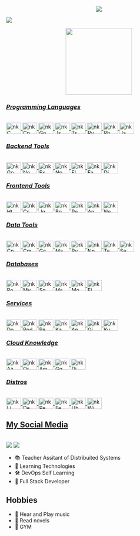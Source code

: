 <p align="center">
<img src="https://readme-typing-svg.herokuapp.com?color=464FE5&size=30&center=true&vCenter=true&width=900&height=80&lines=Hello+👋,+My+name+is+Joaquin+Fernandez;+Ingeniero+Civil+en+Informatica+y+Telecomunicaciones">
</p>

<a href="https://github.com/[TU_USUARIO]"><img src="https://user-images.githubusercontent.com/73097560/115834477-dbab4500-a447-11eb-908a-139a6edaec5c.gif"></a>

<div align="center">
  <a href="https://github.com/Joacker">
    <img height="180em" src="https://github-readme-stats.vercel.app/api?username=Joacker&show_icons=true&theme=holi&include_all_commits=true&count_private=true"/>
</div>
    
### *Programming Languages*    
<div style="display: inline_block"><br>
  <img align="center" alt="nkC" height="30" width="40" src="https://cdn.jsdelivr.net/gh/devicons/devicon/icons/c/c-plain.svg">
  <img align="center" alt="nkCp" height="30" width="40" src="https://cdn.jsdelivr.net/gh/devicons/devicon/icons/cplusplus/cplusplus-plain.svg">
  <img align="center" alt="nkGo" height="30" width="40" src="https://cdn.jsdelivr.net/gh/devicons/devicon/icons/go/go-original.svg">
  <img align="center" alt="nkJs" height="30" width="40" src="https://cdn.jsdelivr.net/gh/devicons/devicon/icons/javascript/javascript-plain.svg">
  <img align="center" alt="nkTs" height="30" width="40" src="https://cdn.jsdelivr.net/gh/devicons/devicon/icons/typescript/typescript-plain.svg">
  <img align="center" alt="nkPy" height="30" width="40" src="https://cdn.jsdelivr.net/gh/devicons/devicon/icons/python/python-plain.svg">
  <img align="center" alt="nkPh" height="30" width="40" src="https://cdn.jsdelivr.net/gh/devicons/devicon/icons/php/php-plain.svg">
  <img align="center" alt="nkJa" height="30" width="40" src="https://cdn.jsdelivr.net/gh/devicons/devicon/icons/java/java-plain.svg">
</div>

### *Backend Tools*
<div style="display: inline_block"><br>
  <img align="center" alt="nkGo" height="30" width="40" src="https://cdn.jsdelivr.net/gh/devicons/devicon/icons/go/go-original.svg">
  <img align="center" alt="nkNo" height="30" width="40" src="https://cdn.jsdelivr.net/gh/devicons/devicon/icons/nodejs/nodejs-plain.svg">
  <img align="center" alt="nkEx" height="30" width="40" src="https://cdn.jsdelivr.net/gh/devicons/devicon/icons/express/express-original.svg">
  <img align="center" alt="nkNp" height="30" width="40" src="https://cdn.jsdelivr.net/gh/devicons/devicon/icons/npm/npm-original-wordmark.svg">
  <img align="center" alt="nkFl" height="30" width="40" src="https://cdn.jsdelivr.net/gh/devicons/devicon/icons/flask/flask-original.svg">
  <img align="center" alt="nkFa" height="30" width="40" src="https://cdn.jsdelivr.net/gh/devicons/devicon/icons/fastapi/fastapi-plain.svg">
  <img align="center" alt="nkDj" height="30" width="40" src="https://cdn.jsdelivr.net/gh/devicons/devicon/icons/django/django-plain.svg">
</div>

### *Frontend Tools*  
<div style="display: inline_block"><br>
  <img align="center" alt="nkHt" height="30" width="40" src="https://cdn.jsdelivr.net/gh/devicons/devicon/icons/html5/html5-plain.svg">
  <img align="center" alt="nkCs" height="30" width="40" src="https://cdn.jsdelivr.net/gh/devicons/devicon/icons/css3/css3-plain.svg">
  <img align="center" alt="nkJq" height="30" width="40" src="https://cdn.jsdelivr.net/gh/devicons/devicon/icons/jquery/jquery-plain.svg">
  <img align="center" alt="nkBo" height="30" width="40" src="https://cdn.jsdelivr.net/gh/devicons/devicon/icons/bootstrap/bootstrap-plain.svg">
  <img align="center" alt="nkRe" height="30" width="40" src="https://cdn.jsdelivr.net/gh/devicons/devicon/icons/react/react-original.svg">
  <img align="center" alt="nkAn" height="30" width="40" src="https://cdn.jsdelivr.net/gh/devicons/devicon/icons/angularjs/angularjs-plain.svg">
  <img align="center" alt="nkNe" height="30" width="40" src="https://cdn.jsdelivr.net/gh/devicons/devicon/icons/nextjs/nextjs-original.svg">
</div>

  ### *Data Tools*
<div style="display: inline_block"><br>
  <img align="center" alt="nkCp" height="30" width="40" src="https://cdn.jsdelivr.net/gh/devicons/devicon/icons/cplusplus/cplusplus-plain.svg">
  <img align="center" alt="nkCm" height="30" width="40" src="https://cdn.jsdelivr.net/gh/devicons/devicon/icons/cmake/cmake-original.svg">
  <img align="center" alt="nkGc" height="30" width="40" src="https://cdn.jsdelivr.net/gh/devicons/devicon/icons/gcc/gcc-original.svg">
  <img align="center" alt="nkMa" height="30" width="40" src="https://cdn.jsdelivr.net/gh/devicons/devicon/icons/matlab/matlab-original.svg">
  <img align="center" alt="nkPy" height="30" width="40" src="https://cdn.jsdelivr.net/gh/devicons/devicon/icons/python/python-plain.svg">
  <img align="center" alt="nkNp" height="30" width="40" src="https://cdn.jsdelivr.net/gh/devicons/devicon/icons/numpy/numpy-original.svg">
  <img align="center" alt="nkTe" height="30" width="40" src="https://cdn.jsdelivr.net/gh/devicons/devicon/icons/tensorflow/tensorflow-original.svg">
  <img align="center" alt="nkSe" height="30" width="40" src="https://cdn.jsdelivr.net/gh/devicons/devicon/icons/selenium/selenium-original.svg">
</div>

  
  ### *Databases*
  <div style="display: inline_block"><br>
    <img align="center" alt="nkPo" height="30" width="40" src="https://cdn.jsdelivr.net/gh/devicons/devicon/icons/postgresql/postgresql-plain.svg">
    <img align="center" alt="nkMy" height="30" width="40" src="https://cdn.jsdelivr.net/gh/devicons/devicon/icons/mysql/mysql-plain.svg">
    <img align="center" alt="nkSq" height="30" width="40" src="https://cdn.jsdelivr.net/gh/devicons/devicon/icons/sqlite/sqlite-plain.svg">
    <img align="center" alt="nkMs" height="30" width="40" src="https://cdn.jsdelivr.net/gh/devicons/devicon/icons/microsoftsqlserver/microsoftsqlserver-plain.svg">
    <img align="center" alt="nkMo" height="30" width="40" src="https://cdn.jsdelivr.net/gh/devicons/devicon/icons/mongodb/mongodb-plain.svg">
    <img align="center" alt="nkFi" height="30" width="40" src="https://cdn.jsdelivr.net/gh/devicons/devicon/icons/firebase/firebase-plain.svg">
  </div>
  
  ### *Services*
  <div style="display: inline_block"><br>
    <img align="center" alt="nkDo" height="30" width="40" src="https://cdn.jsdelivr.net/gh/devicons/devicon/icons/docker/docker-plain.svg">
    <img align="center" alt="nkPod" height="30" width="40" src="https://cdn.jsdelivr.net/gh/devicons/devicon/icons/podman/podman-plain.svg">
    <img align="center" alt="nkRe" height="30" width="40" src="https://cdn.jsdelivr.net/gh/devicons/devicon/icons/redis/redis-plain.svg">
    <img align="center" alt="nkKa" height="30" width="40" src="https://cdn.jsdelivr.net/gh/devicons/devicon/icons/apachekafka/apachekafka-original.svg">
    <img align="center" alt="nkAp" height="30" width="40" src="https://cdn.jsdelivr.net/gh/devicons/devicon/icons/apache/apache-plain.svg">
    <img align="center" alt="nkGi" height="30" width="40" src="https://cdn.jsdelivr.net/gh/devicons/devicon/icons/nginx/nginx-original.svg">
    <img align="center" alt="nkKu" height="30" width="40" src="https://cdn.jsdelivr.net/gh/devicons/devicon/icons/kubernetes/kubernetes-plain.svg">
  </div>

### *Cloud Knowledge*
  <div style="display: inline_block"><br>
    <img align="center" alt="nkAz" height="30" width="40" src="https://cdn.jsdelivr.net/gh/devicons/devicon/icons/azure/azure-plain.svg">
    <img align="center" alt="nkOr" height="30" width="40" src="https://cdn.jsdelivr.net/gh/devicons/devicon/icons/oracle/oracle-original.svg">
    <img align="center" alt="nkAm" height="30" width="40" src="https://cdn.jsdelivr.net/gh/devicons/devicon/icons/amazonwebservices/amazonwebservices-original.svg">
    <img align="center" alt="nkGg" height="30" width="40" src="https://cdn.jsdelivr.net/gh/devicons/devicon/icons/googlecloud/googlecloud-plain.svg">
    <img align="center" alt="nkDi" height="30" width="40" src="https://cdn.jsdelivr.net/gh/devicons/devicon/icons/digitalocean/digitalocean-original.svg">
  </div>

### *Distros*
<div style="display: inline_block"><br>
  <img align="center" alt="nkLi" height="30" width="40" src="https://cdn.jsdelivr.net/gh/devicons/devicon/icons/linux/linux-plain.svg">
  <img align="center" alt="nkDe" height="30" width="40" src="https://cdn.jsdelivr.net/gh/devicons/devicon/icons/debian/debian-original.svg">
  <img align="center" alt="nkRe" height="30" width="40" src="https://cdn.jsdelivr.net/gh/devicons/devicon/icons/redhat/redhat-plain.svg">
  <img align="center" alt="nkFe" height="30" width="40" src="https://cdn.jsdelivr.net/gh/devicons/devicon/icons/fedora/fedora-plain.svg">
  <img align="center" alt="nkUb" height="30" width="40" src="https://cdn.jsdelivr.net/gh/devicons/devicon/icons/ubuntu/ubuntu-plain.svg">
  <img align="center" alt="nkWi" height="30" width="40" src="https://cdn.jsdelivr.net/gh/devicons/devicon/icons/windows8/windows8-original.svg">
</div>
  
  ## My Social Media
 
<div style="display: inline_block"><br>
  <a href="https://www.instagram.com/__joakofv__/" target="_blank"><img src="https://img.shields.io/badge/-Instagram-%23E4405F?style=for-the-badge&logo=instagram&logoColor=white" target="_blank"></a>
  <a href="https://www.linkedin.com/in/joaquín-alfonso-fernández-vizcarra-098940234/" target="_blank"><img src="https://img.shields.io/badge/-LinkedIn-%230077B5?style=for-the-badge&logo=linkedin&logoColor=white" target="_blank"></a> 
 
</div>


- 📚 Teacher Assitant of Distribuited Systems
- 🔭 Learning Technologies
- 🛠️ DevOps Self Learning
- 💼 Full Stack Developer


## Hobbies
- 🎸 Hear and Play music
- 📖 Read novels
- 💪 GYM
